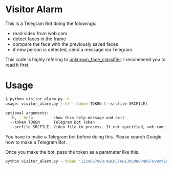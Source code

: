 # Visitor Alarm

This is a Telegram Bot doing the folowings:

* read video from web cam
* detect faces in the frame
* compare the face with the previously saved faces
* if new person is detected, send a message via Telegram

This code is highly refering to [unknown_face_classifier](https://github.com/ukayzm/opencv/tree/master/unknown_face_classifier). I recommend you to read it first.

# Usage

```bash
$ python visitor_alarm.py -h
usage: visitor_alarm.py [-h] --token TOKEN [--srcfile SRCFILE]

optional arguments:
  -h, --help         show this help message and exit
  --token TOKEN      Telegram Bot Token
  --srcfile SRCFILE  Video file to process. If not specified, web cam is used.
```

You have to make a Telegram bot before doing this. Please search Google how to make a Telegram Bot.

Once you make the bot, pass the token as a parameter like this.

```bash
python visitor_alarm.py --token '1234567890:ABCDEFGHIJKLMNOPQRSTUVWXYZABCDEFGHI'
```

